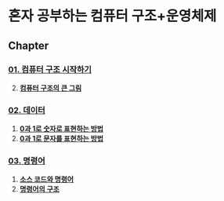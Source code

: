 # 혼자 공부하는 컴퓨터 구조+운영체제

## Chapter

### [01. 컴퓨터 구조 시작하기](01.%20컴퓨터%20구조%20시작하기/)
2. **[컴퓨터 구조의 큰 그림](01.%20컴퓨터%20구조%20시작하기/02.%20컴퓨터%20구조의%20큰%20그림.md)**
### [02. 데이터](02.%20데이터/)
1. **[0과 1로 숫자로 표현하는 방법](02.%20데이터/01.%200과%201로%20숫자로%20표현하는%20방법.md)**
2. **[0과 1로 문자를 표현하는 방법](02.%20데이터/02.%200과%201로%20문자를%20표현하는%20방법.md)**
### [03. 명령어](03.%20명령어/)
1. **[소스 코드와 명령어](03.%20명령어/01.소스%20코드와%20명령어.md)**
2. **[명령어의 구조](03.%20명령어/02.명령어의%20구조.md)**